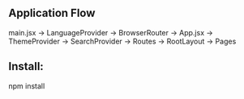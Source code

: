 ## Application Flow
main.jsx → LanguageProvider → BrowserRouter → App.jsx → ThemeProvider → SearchProvider → Routes → RootLayout → Pages

## Install: 
npm install